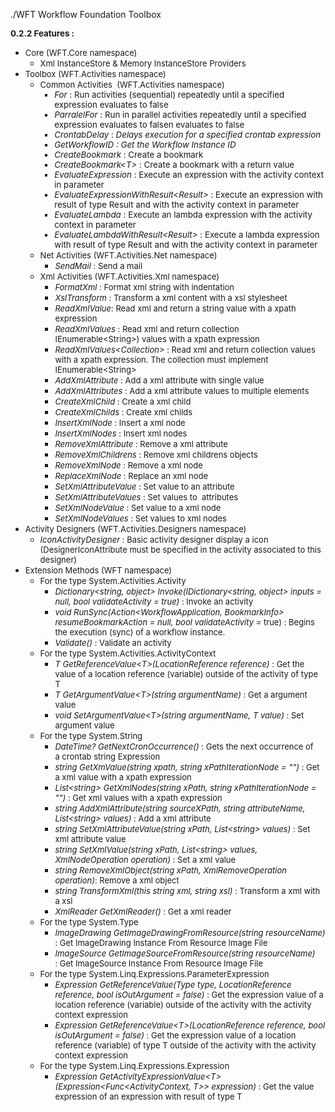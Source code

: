 ﻿./WFT
Workflow Foundation Toolbox

<p><strong><span style="font-size: 10pt;">0.2.2 Features :</span></strong></p>
<ul>
<li><font size="2">Core (WFT.Core namespace)</font>
<ul>
<li><font size="2">Xml InstanceStore &amp; Memory InstanceStore Providers</font></li>
</ul>
</li>
<li><font size="2">Toolbox (WFT.Activities namespace)</font>
<ul>
<li><font size="2">Common Activities&nbsp;&nbsp;(WFT.Activities namespace)</font>
<ul style="font-size: 10pt;">
<li style="font-size: 10pt;"><em>For&nbsp;</em>:&nbsp;Run activities (sequential) repeatedly until a specified expression evaluates to false</li>
<li style="font-size: 10pt;"><em>ParralelFor</em> :&nbsp;Run in parallel activities repeatedly until a specified expression evaluates to falsen evaluates to false</li>
<li style="font-size: 10pt;"><em>CrontabDelay&nbsp;</em>:<em> Delays execution for a specified crontab expression</em></li>
<li style="font-size: 10pt;"><em>GetWorkflowID&nbsp;:&nbsp;Get the Workflow Instance ID</em></li>
<li style="font-size: 10pt;"><em>CreateBookmark&nbsp;</em>:&nbsp;Create a bookmark</li>
<li style="font-size: 10pt;"><em>CreateBookmark&lt;T&gt;&nbsp;</em>:&nbsp;Create a bookmark with a return value</li>
<li style="font-size: 10pt;"><em>EvaluateExpression&nbsp;</em>:&nbsp;Execute an expression with the activity context in parameter</li>
<li style="font-size: 10pt;"><em>EvaluateExpressionWithResult&lt;Result&gt; </em>:&nbsp;Execute an expression with result of type Result and with the activity context in parameter</li>
<li style="font-size: 10pt;"><em>EvaluateLambda&nbsp;</em>:&nbsp;Execute an lambda expression with the activity context in parameter</li>
<li style="font-size: 10pt;"><em>EvaluateLambdaWithResult&lt;Result&gt;&nbsp;</em>:&nbsp;Execute a lambda expression with result of type Result and with the activity context in parameter</li>
</ul>
</li>
<li><font size="2">Net Activities (WFT.Activities.Net namespace)</font>
<ul>
<li><font size="2"><em>SendMail</em> :&nbsp;Send a mail</font></li>
</ul>
</li>
<li><font size="2">Xml Activities&nbsp;(WFT.Activities.Xml namespace)</font>
<ul>
<li><em><font size="2">FormatXml&nbsp;</font></em><font size="2">:&nbsp;Format xml string with indentation</font></li>
<li><em><font size="2">XslTransform&nbsp;</font></em><font size="2">:&nbsp;</font><font size="2">Transform a xml content with a xsl stylesheet</font></li>
<li><em><font size="2">ReadXmlValue</font></em><font size="2">:&nbsp;Read xml and return a string value with a xpath expression</font></li>
<li><font size="2"><em>ReadXmlValues</em>&nbsp;:&nbsp;Read xml and return collection IEnumerable&lt;String&gt;) values with a xpath expression</font></li>
<li><font size="2"><em>ReadXmlValues&lt;Collection&gt;</em> :&nbsp;Read xml and return collection values with a xpath expression.&nbsp;The collection must implement IEnumerable&lt;String&gt;</font></li>
<li><font size="2"><em>AddXmlAttribute</em>&nbsp;:&nbsp;Add a xml attribute&nbsp;with single value</font></li>
<li><font size="2"><em>AddXmlAttributes</em>&nbsp;:&nbsp;Add a xml attribute values ​​to multiple elements</font></li>
<li><font size="2"><em>CreateXmlChild</em>&nbsp;:&nbsp;Create a xml child</font></li>
<li><font size="2"><em>CreateXmlChilds</em>&nbsp;:&nbsp;Create xml childs</font></li>
<li><font size="2"><em>InsertXmlNode</em>&nbsp;:&nbsp;Insert a xml node</font></li>
<li><font size="2"><em>InsertXmlNodes</em>&nbsp;:&nbsp;Insert xml nodes</font></li>
<li><font size="2"><em>RemoveXmlAttribute</em>&nbsp;:&nbsp;Remove a xml attribute</font></li>
<li><font size="2"><em>RemoveXmlChildrens</em>&nbsp;:&nbsp;Remove xml childrens objects</font></li>
<li><font size="2"><em>RemoveXmlNode</em>&nbsp;:&nbsp;Remove a xml node</font></li>
<li><font size="2"><em>ReplaceXmlNode</em>&nbsp;:&nbsp;Replace an xml node</font></li>
<li><font size="2"><em>SetXmlAttributeValue</em>&nbsp;:&nbsp;Set value to an attribute</font></li>
<li><font size="2"><em>SetXmlAttributeValues</em>&nbsp;:&nbsp;Set values to &nbsp;attributes</font></li>
<li><font size="2"><em>SetXmlNodeValue</em>&nbsp;:&nbsp;Set value to a xml node</font></li>
<li><font size="2"><em>SetXmlNodeValues</em>&nbsp;:&nbsp;Set values to xml nodes</font></li>
</ul>
</li>
</ul>
</li>
<li><font size="2">Activity Designers (WFT.Activities.Designers namespace)</font>
<ul>
<li><font size="2"><em>IconActivityDesigner</em> : Basic activity designer display a icon (DesignerIconAttribute must be specified in the activity associated to this designer)</font></li>
</ul>
</li>
<li><font size="2">Extension Methods (WFT namespace)</font>
<ul>
<li><font size="2">For the type&nbsp;System.Activities.Activity</font>
<ul>
<li><font size="2"><em>Dictionary&lt;string, object&gt; Invoke(IDictionary&lt;string, object&gt; inputs = null, bool validateActivity = true)</em> :&nbsp;Invoke an activity</font></li>
<li><em><font size="2">void RunSync(Action&lt;WorkflowApplication, BookmarkInfo&gt; resumeBookmarkAction = null, bool validateActivity =</font></em><font size="2"> true) :&nbsp;Begins the execution (sync) of a workflow instance.</font></li>
<li><font size="2"><em>Validate()</em> :&nbsp;Validate an activity</font></li>
</ul>
</li>
<li><font size="2">For the type&nbsp;System.Activities.ActivityContext</font>
<ul>
<li><font size="2"><em>T GetReferenceValue&lt;T&gt;(LocationReference reference)</em> :&nbsp;Get the value of a location reference (variable) outside of the activity of type T</font></li>
<li><font size="2"><em>T GetArgumentValue&lt;T&gt;(string argumentName)</em> :&nbsp;Get a argument value</font></li>
<li><font size="2"><em>void SetArgumentValue&lt;T&gt;(string argumentName, T value)</em> :&nbsp;Set argument value</font></li>
</ul>
</li>
<li><font size="2">For the type System.String</font>
<ul>
<li><em><font size="2">DateTime? GetNextCronOccurrence()&nbsp;</font></em><font size="2">:&nbsp;Gets the next occurrence of a&nbsp;crontab string Expression</font></li>
<li><font size="2"><em>string GetXmValue(string xpath, string xPathIterationNode = "")</em> :&nbsp;Get a xml value with a xpath expression</font></li>
<li><font size="2"><em>List&lt;string&gt; GetXmlNodes(string xPath, string xPathIterationNode = "")</em> :&nbsp;Get xml values with a xpath expression</font></li>
<li><font size="2"><em>string AddXmlAttribute(string sourceXPath, string attributeName, List&lt;string&gt; values)</em> :&nbsp;Add a xml attribute</font></li>
<li><font size="2"><em>string SetXmlAttributeValue(string xPath, List&lt;string&gt; values)</em> :&nbsp;Set xml attribute value</font></li>
<li><font size="2"><em>string SetXmlValue(string xPath, List&lt;string&gt; values, XmlNodeOperation operation)</em> :&nbsp;Set a xml value</font></li>
<li><font size="2"><em>string RemoveXmlObject(string xPath, XmlRemoveOperation operation)</em>:&nbsp;Remove a xml object</font></li>
<li><font size="2"><em>string TransformXml(this string xml, string xsl)</em> :&nbsp;Transform a xml with a xsl</font></li>
<li><font size="2"><em>XmlReader GetXmlReader()</em> :&nbsp;Get a xml reader</font></li>
</ul>
</li>
<li><font size="2">For the type System.Type</font>
<ul>
<li><font size="2"><em>ImageDrawing GetImageDrawingFromResource(string resourceName)</em> :&nbsp;Get ImageDrawing Instance From Resource Image File</font></li>
<li><font size="2"><em>ImageSource GetImageSourceFromResource(string resourceName)</em> :&nbsp;Get ImageSource Instance From Resource Image File</font></li>
</ul>
</li>
<li><font size="2">For the type&nbsp;System.Linq.Expressions.ParameterExpression</font>
<ul>
<li><em><font size="2">Expression GetReferenceValue(Type type, LocationReference reference, bool isOutArgument = false)&nbsp;</font></em><font size="2">:&nbsp;Get the expression value of a location reference (variable) outside of the activity with the activity context expression</font></li>
<li><em><font size="2">Expression GetReferenceValue&lt;T&gt;(LocationReference reference, bool isOutArgument = false)&nbsp;</font></em><font size="2">:&nbsp;Get the expression value of a location reference (variable) of type T outside of the activity with the activity context expression</font></li>
</ul>
</li>
<li><font size="2">For the type&nbsp;System.Linq.Expressions.Expression</font>
<ul>
<li><em><font size="2">Expression GetActivityExpressionValue&lt;T&gt;(Expression&lt;Func&lt;ActivityContext, T&gt;&gt; expression)&nbsp;</font></em><font size="2">:&nbsp;Get the value expression of an expression with result of type T</font></li>
</ul>
</li>
</ul>
</li>
</ul>